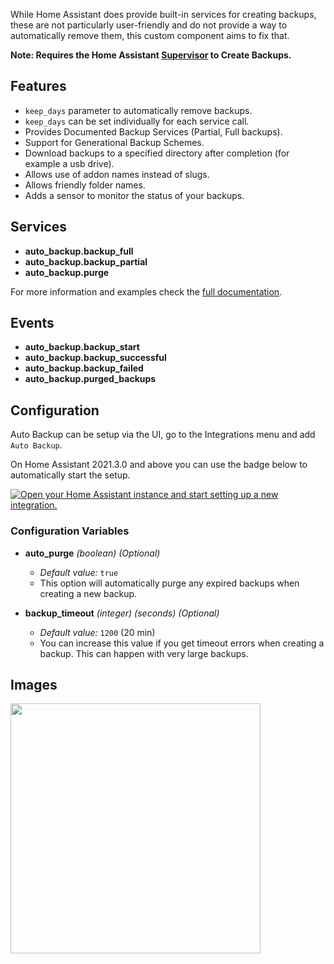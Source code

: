 While Home Assistant does provide built-in services for creating backups, these are not particularly user-friendly and do not provide a way to automatically remove them, this custom component aims to fix that.

**Note: Requires the Home Assistant [Supervisor](https://www.home-assistant.io/installation) to Create Backups.**

## Features
* `keep_days` parameter to automatically remove backups.
* `keep_days` can be set individually for each service call.
* Provides Documented Backup Services (Partial, Full backups).
* Support for Generational Backup Schemes.
* Download backups to a specified directory after completion (for example a usb drive).
* Allows use of addon names instead of slugs.
* Allows friendly folder names.
* Adds a sensor to monitor the status of your backups.

## Services
* **auto_backup.backup_full**
* **auto_backup.backup_partial**
* **auto_backup.purge**

For more information and examples check the [full documentation](https://github.com/jcwillox/hass-auto-backup).

## Events
* **auto_backup.backup_start**
* **auto_backup.backup_successful**
* **auto_backup.backup_failed**
* **auto_backup.purged_backups**

## Configuration

Auto Backup can be setup via the UI, go to the Integrations menu and add `Auto Backup`.

On Home Assistant 2021.3.0 and above you can use the badge below to automatically start the setup.

[![Open your Home Assistant instance and start setting up a new integration.](https://my.home-assistant.io/badges/config_flow_start.svg)](https://my.home-assistant.io/redirect/config_flow_start/?domain=auto_backup)

### Configuration Variables

- **auto_purge** _(boolean) (Optional)_
  - _Default value:_ `true`
  - This option will automatically purge any expired backups when creating a new backup.

- **backup_timeout** _(integer) (seconds) (Optional)_
  - _Default value:_ `1200` (20 min)
  - You can increase this value if you get timeout errors when creating a backup. This can happen with very large backups.
  
## Images

<img src="https://github.com/jcwillox/hass-auto-backup/blob/master/example-sensor.png?raw=true" width="400px">
